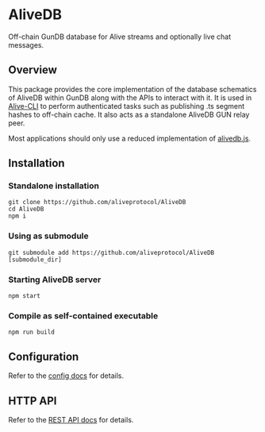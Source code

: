 # AliveDB

Off-chain GunDB database for Alive streams and optionally live chat messages.

## Overview

This package provides the core implementation of the database schematics of AliveDB within GunDB along with the APIs to interact with it. It is used in [Alive-CLI](https://github.com/aliveprotocol/Alive-CLI) to perform authenticated tasks such as publishing .ts segment hashes to off-chain cache. It also acts as a standalone AliveDB GUN relay peer.

Most applications should only use a reduced implementation of [alivedb.js](https://github.com/aliveprotocol/AliveDB/blob/master/src/alivedb.js).

## Installation

### Standalone installation
```
git clone https://github.com/aliveprotocol/AliveDB
cd AliveDB
npm i
```

### Using as submodule
```
git submodule add https://github.com/aliveprotocol/AliveDB [submodule_dir]
```

### Starting AliveDB server
```
npm start
```

### Compile as self-contained executable
```
npm run build
```

## Configuration

Refer to the [config docs](https://aliveprotocol.com/docs/alivedb/config) for details.

## HTTP API

Refer to the [REST API docs](https://aliveprotocol.com/docs/alivedb/rest-api) for details.